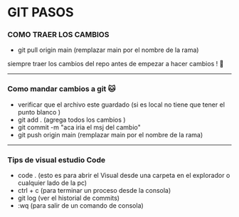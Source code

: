 # GIT PASOS 

### COMO TRAER LOS CAMBIOS

* git pull origin main (remplazar main por el nombre de la rama)
 
 siempre traer los cambios del repo antes de empezar a hacer cambios ! 🌈

 ---------------------------------------------------------------------------

### Como mandar cambios a git 🐱

* verificar que el archivo este guardado  (si es local no tiene que tener el punto blanco )
* git add . (agrega todos los cambios )
* git commit -m "aca iria el msj del cambio"
* git push origin main (remplazar main por el nombre de la rama)

------------------------------------------------------------------------------

### Tips de visual estudio Code

* code . (esto es para abrir el Visual desde una carpeta en el explorador o cualquier lado de la pc)
* ctrl + c (para terminar un proceso desde la consola)
* git log (ver el historial de commits)
* :wq (para salir de un comando de consola)
